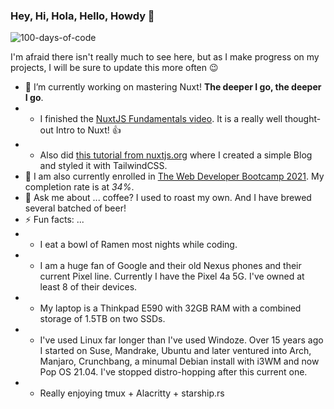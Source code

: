 ### Hey, Hi, Hola, Hello, Howdy 👋

<!--
**OrganizedFellow/OrganizedFellow** is a ✨ _special_ ✨ repository because its `README.md` (this file) appears on your GitHub profile.

Here are some ideas to get you started:

- 🔭 I’m currently working on ...
- 🌱 I’m currently learning ...
- 👯 I’m looking to collaborate on ...
- 🤔 I’m looking for help with ...
- 💬 Ask me about ...
- 📫 How to reach me: ...
- 😄 Pronouns: ...
- ⚡ Fun fact: ...
-->

![100-days-of-code](https://socialify.git.ci/OrganizedFellow/100-days-of-code/image?font=Source%20Code%20Pro&language=1&owner=1&pattern=Signal&stargazers=1&theme=Dark)

I'm afraid there isn't really much to see here, but as I make progress on my projects, I will be sure to update this more often 😉

-   🔭 I’m currently working on mastering Nuxt! **The deeper I go, the deeper I go**.
-   -   I finished the [NuxtJS Fundamentals video](https://vueschool.io/courses/). It is a really well thought-out Intro to Nuxt! 👍
-   -   Also did [this tutorial from nuxtjs.org](https://nuxtjs.org/tutorials/creating-blog-with-nuxt-content/) where I created a simple Blog and styled it with TailwindCSS.
-   🌱 I am also currently enrolled in [The Web Developer Bootcamp 2021](https://www.udemy.com/course/the-web-developer-bootcamp/). My completion rate is at _34%_.
-   💬 Ask me about ... coffee? I used to roast my own. And I have brewed several batched of beer!
-   ⚡ Fun facts: ...
-   -   I eat a bowl of Ramen most nights while coding.
-   -   I am a huge fan of Google and their old Nexus phones and their current Pixel line. Currently I have the Pixel 4a 5G. I've owned at least 8 of their devices.
-   -   My laptop is a Thinkpad E590 with 32GB RAM with a combined storage of 1.5TB on two SSDs.
-   -   I've used Linux far longer than I've used Windoze. Over 15 years ago I started on Suse, Mandrake, Ubuntu and later ventured into Arch, Manjaro, Crunchbang, a minumal Debian install with i3WM and now Pop OS 21.04. I've stopped distro-hopping after this current one.
- - Really enjoying tmux + Alacritty + starship.rs
